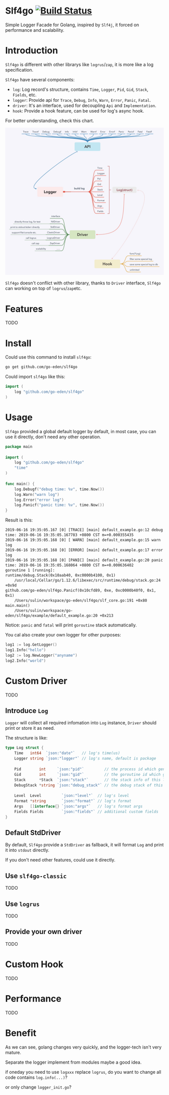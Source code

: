 # Slf4go [![Build Status](https://travis-ci.org/go-eden/slf4go.svg?branch=master)](https://travis-ci.org/go-eden/slf4go)

Simple Logger Facade for Golang, inspired by `Slf4j`, it forced on performance and scalability.

# Introduction

`Slf4go` is different with other librarys like `logrus`/`zap`, it is more like a log specification. 

`Slf4go` have several components:

+ `log`: Log record's structure, contains `Time`, `Logger`, `Pid`, `Gid`, `Stack`, `Fields`, etc.
+ `logger`: Provide api for `Trace`, `Debug`, `Info`, `Warn`, `Error`, `Panic`, `Fatal`.
+ `driver`: It's an interface, used for decoupling `Api` and `Implementation`.
+ `hook`: Provide a hook feature, can be used for log's async hook.

For better understanding, check this chart.

![structure](./doc/structure.jpg)

`Slf4go` doesn't conflict with other library, thanks to `Driver` interface, `Slf4go` can working on top of `logrus`/`zap`etc. 

# Features

TODO

# Install

Could use this command to install `slf4go`:

```bash
go get github.com/go-eden/slf4go
```

Could import `slf4go` like this:

```go
import (
	log "github.com/go-eden/slf4go"
)
```

# Usage

`Slf4go` provided a global default logger by default, in most case, you can use it directly, don't need any other operation.

```go
package main

import (
	log "github.com/go-eden/slf4go"
	"time"
)

func main() {
	log.Debugf("debug time: %v", time.Now())
	log.Warn("warn log")
	log.Error("error log")
	log.Panicf("panic time: %v", time.Now())
}
``` 

Result is this:

```
2019-06-16 19:35:05.167 [0] [TRACE] [main] default_example.go:12 debug time: 2019-06-16 19:35:05.167783 +0800 CST m=+0.000355435
2019-06-16 19:35:05.168 [0] [ WARN] [main] default_example.go:15 warn log
2019-06-16 19:35:05.168 [0] [ERROR] [main] default_example.go:17 error log
2019-06-16 19:35:05.168 [0] [PANIC] [main] default_example.go:20 panic time: 2019-06-16 19:35:05.168064 +0800 CST m=+0.000636402
goroutine 1 [running]:
runtime/debug.Stack(0x10aab40, 0xc0000b4100, 0x1)
	/usr/local/Cellar/go/1.12.6/libexec/src/runtime/debug/stack.go:24 +0x9d
github.com/go-eden/slf4go.Panicf(0x10cfd89, 0xe, 0xc0000b40f0, 0x1, 0x1)
	/Users/sulin/workspace/go-eden/slf4go/slf_core.go:191 +0x80
main.main()
	/Users/sulin/workspace/go-eden/slf4go/example/default_example.go:20 +0x213
```

Notice: `panic` and `fatal` will print `goroutine` stack automatically.

You cal also create your own logger for other purposes:

```go
log1 := log.GetLogger()
log1.Info("hello")
log2 := log.NewLogger("anyname")
log2.Info("world")
```

# Custom Driver

TODO

## Introduce `Log`

`Logger` will collect all required infomation into `Log` instance, `Driver` should print or store it as need.

The structure is like:

```go
type Log struct {
	Time   int64  `json:"date"`   // log's time(us)
	Logger string `json:"logger"` // log's name, default is package

	Pid        int     `json:"pid"`         // the process id which generated this log
	Gid        int     `json:"gid"`         // the goroutine id which generated this log
	Stack      *Stack  `json:"stack"`       // the stack info of this log
	DebugStack *string `json:"debug_stack"` // the debug stack of this log

	Level  Level         `json:"level"`  // log's level
	Format *string       `json:"format"` // log's format
	Args   []interface{} `json:"args"`   // log's format args
	Fields Fields        `json:"fields"` // additional custom fields
}
``` 

## Default StdDriver

By default, `Slf4go` provide a `StdDriver` as fallback, it will format `Log` and print it into `stdout` directly.

If you don't need other features, could use it directly.

## Use `slf4go-classic`

TODO

## Use `logrus`

TODO

## Provide your own driver

TODO

# Custom Hook

TODO

# Performance

TODO

# Benefit

As we can see, golang changes very quickly, and the logger-tech isn't very mature.

Separate the logger implement from modules maybe a good idea.

if oneday you need to use `logxxx` replace `logrus`, 
do you want to change all code contains `log.info(...)`?
   
or only change `logger_init.go`?